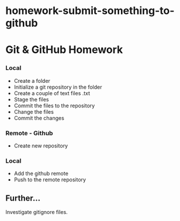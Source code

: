 # homework-submit-something-to-github
# Git & GitHub Homework

### Local

* Create a folder
* Initialize a git repository in the folder
* Create a couple of text files .txt
* Stage the files
* Commit the files to the repository
* Change the files
* Commit the changes

### Remote - Github

* Create new repository

### Local

* Add the github remote
*  Push to the remote repository


## Further...

Investigate gitignore files.
